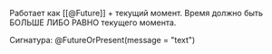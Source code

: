 Работает как [[@Future]] + текущий момент. 
Время должно быть БОЛЬШЕ ЛИБО РАВНО текущего момента.

Сигнатура:
@FutureOrPresent(message = "text")